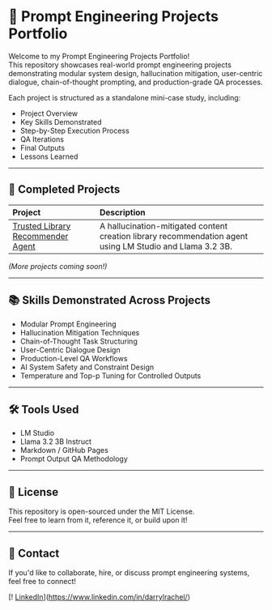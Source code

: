 # 🧠 Prompt Engineering Projects Portfolio

Welcome to my Prompt Engineering Projects Portfolio!  
This repository showcases real-world prompt engineering projects demonstrating modular system design, hallucination mitigation, user-centric dialogue, chain-of-thought prompting, and production-grade QA processes.

Each project is structured as a standalone mini-case study, including:

- Project Overview
- Key Skills Demonstrated
- Step-by-Step Execution Process
- QA Iterations
- Final Outputs
- Lessons Learned

---

## 🚀 Completed Projects

| Project | Description |
|:---|:---|
| [Trusted Library Recommender Agent](./trusted-library-recommender/README.md) | A hallucination-mitigated content creation library recommendation agent using LM Studio and Llama 3.2 3B. |

*(More projects coming soon!)*

---

## 📚 Skills Demonstrated Across Projects

- Modular Prompt Engineering
- Hallucination Mitigation Techniques
- Chain-of-Thought Task Structuring
- User-Centric Dialogue Design
- Production-Level QA Workflows
- AI System Safety and Constraint Design
- Temperature and Top-p Tuning for Controlled Outputs

---

## 🛠️ Tools Used

- LM Studio
- Llama 3.2 3B Instruct
- Markdown / GitHub Pages
- Prompt Output QA Methodology

---

## 📌 License

This repository is open-sourced under the MIT License.  
Feel free to learn from it, reference it, or build upon it!

---

## 👋 Contact

If you'd like to collaborate, hire, or discuss prompt engineering systems,  
feel free to connect!

[!
[LinkedIn](https://img.shields.io/badge/Connect-LinkedIn-blue?logo=linkedin&logoColor=white)](https://www.linkedin.com/in/darrylrachel/)

